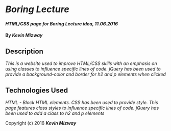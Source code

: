 # _Boring Lecture_

#### _HTML/CSS page for Boring Lecture idea, 11.06.2016_

#### By _**Kevin Mizway**_

## Description

_This is a website used to improve HTML/CSS skills with an emphasis on using classes to influence
specific lines of code. jQuery has been used to provide a background-color and border for h2 and p elements when clicked_

## Technologies Used

_HTML - Block HTML elements. CSS has been used to provide style. This page features
class styles to influence specific lines of code. jQuery has been used to add a class to h2 and p elements_

Copyright (c) 2016 **_Kevin Mizway_**
